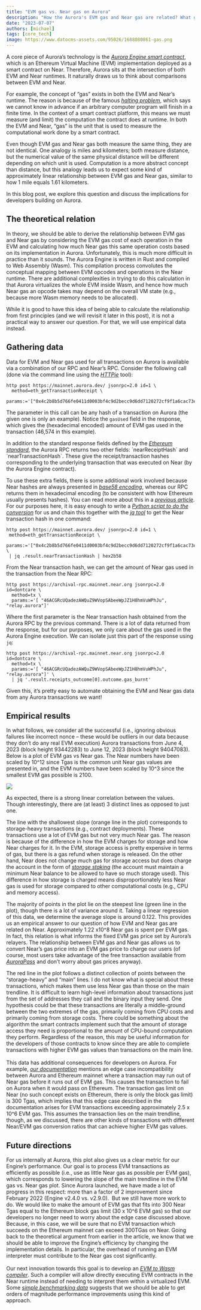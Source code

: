 ```yaml
---
title: "EVM gas vs. Near gas on Aurora"
description: "How the Aurora's EVM gas and Near gas are related? What gas limits do we have, and how Engine optimizations are saving your costs?"
date: "2023-07-07"
authors: [michael]
tags: [core_tech]
image: https://www.datocms-assets.com/95026/1688080861-gas.png
---
```

A core piece of Aurora’s technology is the [*Aurora Engine smart contract*](https://github.com/aurora-is-near/aurora-engine), which is an Ethereum Virtual Machine (EVM) implementation deployed as a smart contract on Near. Therefore, Aurora sits at the intersection of both EVM and Near runtimes. It naturally draws us to think about comparisons between EVM and Near.

For example, the concept of “gas” exists in both the EVM and Near’s runtime. The reason is because of the famous [*halting problem*](https://en.wikipedia.org/wiki/Halting_problem), which says we cannot know in advance if an arbitrary computer program will finish in a finite time. In the context of a smart contract platform, this means we must measure (and limit) the computation the contract does at runtime. In both the EVM and Near, “gas” is the unit that is used to measure the computational work done by a smart contract.

Even though EVM gas and Near gas both measure the same thing, they are not identical. One analogy is miles and kilometers; both measure distance, but the numerical value of the same physical distance will be different depending on which unit is used. Computation is a more abstract concept than distance, but this analogy leads us to expect some kind of approximately linear relationship between EVM gas and Near gas, similar to how 1 mile equals 1.61 kilometers.

In this blog post, we explore this question and discuss the implications for developers building on Aurora.

<!-- truncate -->

## The theoretical relation

In theory, we should be able to derive the relationship between EVM gas and Near gas by considering the EVM gas cost of each operation in the EVM and calculating how much Near gas this same operation costs based on its implementation in Aurora. Unfortunately, this is much more difficult in practice than it sounds. The Aurora Engine is written in Rust and compiled to Web Assembly (Wasm). This compilation process convolutes the conceptual mapping between EVM opcodes and operations in the Near runtime. There are additional complexities in trying to do this calculation in that Aurora virtualizes the whole EVM inside Wasm, and hence how much Near gas an opcode takes may depend on the overall VM state (e.g., because more Wasm memory needs to be allocated).

While it is good to have this idea of being able to calculate the relationship from first principles (and we will revisit it later in this post), it is not a practical way to answer our question. For that, we will use empirical data instead.

## Gathering data

Data for EVM and Near gas used for all transactions on Aurora is available via a combination of our RPC and Near’s RPC. Consider the following call (done via the command line using the [*HTTPie*](https://httpie.org) tool):

```shell
http post https://mainnet.aurora.dev/ jsonrpc=2.0 id=1 \
  method=eth_getTransactionReceipt \
  params:='["0x4c2b8b5d766fe0411d0003bf4c9d2becc9d6dd7120272cf9f1a6cac73e4c3543"]'
```

The parameter in this call can be any hash of a transaction on Aurora (the given one is only an example). Notice the `gasUsed` field in the response, which gives the (hexadecimal encoded) amount of EVM gas used in the transaction (46,574 in this example).

In addition to the standard response fields defined by the [*Ethereum standard*](https://ethereum.org/en/developers/docs/apis/json-rpc/#eth_gettransactionreceipt), the Aurora RPC returns two other fields: \`nearReceiptHash\` and \`nearTransactionHash\`. These give the receipt/transaction hashes corresponding to the underlying transaction that was executed on Near (by the Aurora Engine contract).

To use these extra fields, there is some additional work involved because Near hashes are always presented in [*base58 encoding*](https://digitalbazaar.github.io/base58-spec/), whereas our RPC returns them in hexadecimal encoding (to be consistent with how Ethereum usually presents hashes). You can read more about this in a [*previous article*](/blog/convert-aurora-transaction-into-near-s-one). For our purposes here, it is easy enough to write a [*Python script to do the conversion*](https://gist.github.com/birchmd/a336269596651992ed9b742c843b9b0f) for us and chain this together with the [*jq tool*](https://jqlang.github.io/jq/) to get the Near transaction hash in one command:

```shell
http post https://mainnet.aurora.dev/ jsonrpc=2.0 id=1 \
 method=eth_getTransactionReceipt \
 params:='["0x4c2b8b5d766fe0411d0003bf4c9d2becc9d6dd7120272cf9f1a6cac73e4c3543"]' \
 | jq .result.nearTransactionHash | hex2b58
```

From the Near transaction hash, we can get the amount of Near gas used in the transaction from the Near RPC:

```shell
http post https://archival-rpc.mainnet.near.org jsonrpc=2.0 id=dontcare \
  method=tx \
  params:='[ "46ACGRcUQadezAWQuZ9WVopSAbeeWpJZ1H8hmVuWPhJu", "relay.aurora"]'
```

Where the first parameter is the Near transaction hash obtained from the Aurora RPC by the previous command. There is a lot of data returned from the response, but for our purposes, we only care about the gas used in the Aurora Engine execution. We can isolate just this part of the response using `jq`:

```shell
http post https://archival-rpc.mainnet.near.org jsonrpc=2.0 id=dontcare \
  method=tx \
  params:='[ "46ACGRcUQadezAWQuZ9WVopSAbeeWpJZ1H8hmVuWPhJu", "relay.aurora"]' \
  | jq '.result.receipts_outcome[0].outcome.gas_burnt'
```

Given this, it’s pretty easy to automate obtaining the EVM and Near gas data from any Aurora transactions we want!

## Empirical results

In what follows, we consider all the successful (i.e., ignoring obvious failures like incorrect nonce – these would be outliers in our data because they don’t do any real EVM execution) Aurora transactions from June 4, 2023 (block height 93442283) to June 12, 2023 (block height 94047083). Below is a plot of EVM gas vs Near gas. The Near numbers have been scaled by 10^12 since Tgas is the common unit Near gas values are presented in, and the EVM numbers have been scaled by 10^3 since the smallest EVM gas possible is 2100.

![](https://www.datocms-assets.com/95026/1688079135-screenshot-2023-06-29-at-23-51-52.png)

As expected, there is a strong linear correlation between the values. Though interestingly, there are (at least) 3 distinct lines as opposed to just one.

The line with the shallowest slope (orange line in the plot) corresponds to storage-heavy transactions (e.g., contract deployments). These transactions use a lot of EVM gas but not very much Near gas. The reason is because of the difference in how the EVM charges for storage and how Near charges for it. In the EVM, storage access is pretty expensive in terms of gas, but there is a gas refund when storage is released. On the other hand, Near does not change much gas for storage access but does charge the account in the form of [*storage staking*](https://docs.near.org/concepts/storage/storage-staking) (the account must maintain a minimum Near balance to be allowed to have so much storage used). This difference in how storage is charged means disproportionately less Near gas is used for storage compared to other computational costs (e.g., CPU and memory access).

The majority of points in the plot lie on the steepest line (green line in the plot), though there is a lot of variance around it. Taking a linear regression of this data, we determine the average slope is around 0.122. This provides us an empirical answer to our question of how EVM and Near gas are related on Near. Approximately 1.22 x10^8 Near gas is spent per EVM gas. In fact, this relation is what informs the fixed EVM gas price set by Aurora’s relayers. The relationship between EVM gas and Near gas allows us to convert Near’s gas price into an EVM gas price to charge our users (of course, most users take advantage of the free transaction available from [*AuroraPass*](https://aurora.dev/blog/introducing-aurora-pass-your-gateway-to-the-decentralized-web) and don’t worry about gas prices anyway).

The red line in the plot follows a distinct collection of points between the “storage-heavy” and “main” lines. I do not know what is special about these transactions, which makes them use less Near gas than those on the main trendline. It is difficult to learn high-level information about transactions just from the set of addresses they call and the binary input they send. One hypothesis could be that these transactions are literally a middle-ground between the two extremes of the gas, primarily coming from CPU costs and primarily coming from storage costs. There could be something about the algorithm the smart contracts implement such that the amount of storage access they need is proportional to the amount of CPU-bound computation they perform. Regardless of the reason, this may be useful information for the developers of those contracts to know since they are able to complete transactions with higher EVM gas values than transactions on the main line.\
\
This data has additional consequences for developers on Aurora. For example, [*our documentation*](https://doc.aurora.dev/evm/evm-overview) mentions an edge case incompatibility between Aurora and Ethereum mainnet where a transaction may run out of Near gas before it runs out of EVM gas. This causes the transaction to fail on Aurora when it would pass on Ethereum. The transaction gas limit on Near (no such concept exists on Ethereum, there is only the block gas limit) is 300 Tgas, which implies that this edge case described in the documentation arises for EVM transactions exceeding approximately 2.5 x 10^6 EVM gas. This assumes the transaction lies on the main trendline, though, as we discussed, there are other kinds of transactions with different Near/EVM gas conversion ratios that can achieve higher EVM gas values.

## Future directions

For us internally at Aurora, this plot also gives us a clear metric for our Engine’s performance. Our goal is to process EVM transactions as efficiently as possible (i.e., use as little Near gas as possible per EVM gas), which corresponds to lowering the slope of the main trendline in the EVM gas vs. Near gas plot. Since Aurora launched, we have made a lot of progress in this respect: more than a factor of 2 improvement since February 2022 (Engine v2.4.0 vs. v2.9.0).  But we still have more work to do. We would like to make the amount of EVM gas that fits into 300 Near Tgas equal to the Ethereum block gas limit (30 x 10^6 EVM gas) so that our developers no longer need to worry about the edge case discussed above. Because, in this case, we will be sure that no EVM transaction which succeeds on the Ethereum mainnet can exceed 300TGas on Near. Going back to the theoretical argument from earlier in the article, we know that we should be able to improve the Engine’s efficiency by changing the implementation details. In particular, the overhead of running an EVM interpreter must contribute to the Near gas cost significantly.\
\
Our next innovation towards this goal is to develop an [*EVM to Wasm compiler*](https://github.com/aurora-is-near/evm2near). Such a compiler will allow directly executing EVM contracts in the Near runtime instead of needing to interpret them within a virtualized EVM. Some [*simple benchmarking data*](https://github.com/aurora-is-near/aurora-engine/pull/463) suggests that we should be able to get orders of magnitude performance improvements using this kind of approach.
